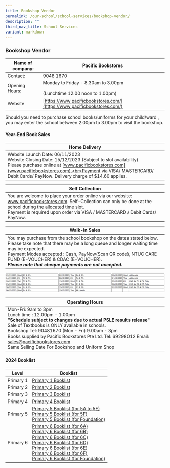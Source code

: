 ```yaml
---
title: Bookshop Vendor
permalink: /our-school/school-services/bookshop-vendor/
description: ""
third_nav_title: School Services
variant: markdown
---
```

### **Bookshop Vendor**

| Name of company: | Pacific Bookstores |
|---|---|
| Contact: | 9048 1670 |
| Opening Hours: | Monday to  Friday - 8.30am to 3.00pm<br><br>(Lunchtime 12.00 noon to 1.00pm) |
| Website |  [https://www.pacificbookstores.com/](https://www.pacificbookstores.com/) |

Should you need to purchase school books/uniforms for your child/ward , you may enter the school between 2.00pm to 3.00pm to visit the bookshop.

#### **Year-End Book Sales**

|**Home Delivery**|
|---|
|Website Launch Date: 06/11/2023<br>Website Closing Date: 15/12/2023 (Subject to slot availability)<br>Please purchase online at [www.pacificbookstores.com](www.pacificbookstores.com).<br>Payment via VISA/ MASTERCARD/ Debit Cards/ PayNow. Delivery charge of $14.60 applies.|

|**Self Collection**|
|---|
|You are welcome to place your order online via our website: www.pacificbookstores.com. Self-Collection can only be done at the school during the allocated time slot.<br>Payment is required upon order via VISA / MASTERCARD / Debit Cards/ PayNow.|

|**Walk-In Sales**|
|---|
|You may purchase from the school bookshop on the dates stated below. Please take note that there may be a long queue and longer waiting time may be expected.<br>Payment Modes accepted : Cash, PayNow(Scan QR code), NTUC CARE FUND (E-VOUCHER) &amp; CDAC (E-VOUCHER).<br>***Please note that cheque payments are not accepted.***|<br><br>

![](/images/bookshop_open.jpg)

|Operating Hours|
|---|
|Mon-Fri: 9am to 3pm<br>Lunch time : 12.00pm - 1.00pm<br>**"Schedule subject to changes due to actual PSLE results release"**<br>Sale of Textbooks is ONLY available in schools.<br>Bookshop Tel: 90481670 (Mon - Fri) 9.00am - 3pm<br>Books supplied by Pacific Bookstores Pte Ltd. Tel: 69298012 Email: sales@pacificbookstores.com<br>Same Selling Date For Bookshop and Uniform Shop|

#### **2024 Booklist**

| Level | Booklist |
|---|---|
| Primary 1 | [Primary 1 Booklist ](/files/2024%20Booklist/P1.pdf)|
| Primary 2 | [Primary 2 Booklist ](/files/2024%20Booklist/P2.pdf)|
| Primary 3 | [Primary 3 Booklist ](/files/2024%20Booklist/P3.pdf)|
|Primary 4| [Primary 4 Booklist ](/files/2024%20Booklist/P4.pdf)|
|Primary 5|[Primary 5 Booklist (for 5A to 5E)](/files/2024%20Booklist/P5A_5E.pdf) <br> [Primary 5 Booklist (for 5F)](/files/2024%20Booklist/P5F.pdf)<br>[Primary 5 Booklist (for Foundation)](/files/2024%20Booklist/P5__FDN_.pdf)|
|Primary 6| [Primary 6 Booklist (for 6A)](/files/2024%20Booklist/P6A.pdf)<br>[Primary 6 Booklist (for 6B)](/files/2024%20Booklist/P6B.pdf)<br>[Primary 6 Booklist (for 6C)](/files/2024%20Booklist/P6C.pdf)<br>[Primary 6 Booklist (for 6D)](/files/2024%20Booklist/P6D.pdf)<br>[Primary 6 Booklist (for 6E)](/files/2024%20Booklist/P6E.pdf)<br>[Primary 6 Booklist (for 6F)](/files/2024%20Booklist/P6F.pdf)<br>[Primary 6 Booklist (for Foundation)](/files/2024%20Booklist/P6__FDN_.pdf)|